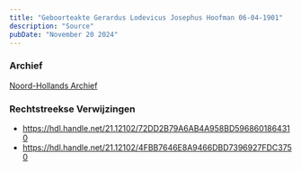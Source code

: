 ```yaml
---
title: "Geboorteakte Gerardus Lodevicus Josephus Hoofman 06-04-1901"
description: "Source"
pubDate: "November 20 2024"
---
```


### Archief
[Noord-Hollands Archief](https://noord-hollandsarchief.nl/)

### Rechtstreekse Verwijzingen
- https://hdl.handle.net/21.12102/72DD2B79A6AB4A958BD5968601864310
- https://hdl.handle.net/21.12102/4FBB7646E8A9466DBD7396927FDC3750